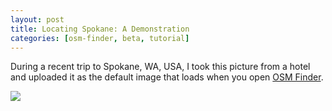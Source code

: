 ```yaml
---
layout: post
title: Locating Spokane: A Demonstration
categories: [osm-finder, beta, tutorial]
---
```



During a recent trip to Spokane, WA, USA, I took this picture from a hotel and uploaded it as the default image that loads when you open [OSM Finder](https://osm-finder.netlify.app/).

![](/blog/images/Washington_US.jpg)

